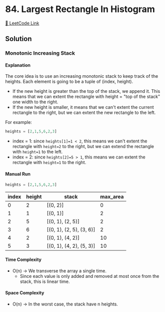 # 84. Largest Rectangle In Histogram

[🔗 LeetCode Link](https://leetcode.com/problems/largest-rectangle-in-histogram/description/)

## Solution

### Monotonic Increasing Stack

#### Explanation

The core idea is to use an increasing monotonic stack to keep track of the heights. 
Each element is going to be a tuple of (index, height).

- If the new height is greater than the top of the stack,
we append it. This means that we can extent the rectangle with height = "top of the stack" one width to the right.
- If the new height is smaller, it means that we can't extent the current rectangle to the right, but we can extent the new rectangle to the left.

For example:

```python
heights = [2,1,5,6,2,3]
```

- index = 1: since `heights[1]=1 < 2`,
this means we can't extent the rectangle with `height=2` to the right,
but we can extend the rectangle with `height=1` to the left.
- index = 2: since `heights[2]=5 > 1`,
this means we can extent the rectangle with `height=1` to the right.

#### Manual Run

```python
heights = [2,1,5,6,2,3]
```

index | height | stack | max_area
--- | -- | --- | ----
0 | 2 | [(0, 2)] | 0
1 | 1 | [(0, 1)] | 2
2 | 5 | [(0, 1), (2, 5)] | 2
3 | 6 | [(0, 1), (2, 5), (3, 6)] | 2
4 | 2 | [(0, 1), (4, 2)] | 10
5 | 3 | [(0, 1), (4, 2), (5, 3)] | 10

#### Time Complexity

- O(n) -> We transverse the array a single time.
  - Since each value is only added and removed at most once from the stack, this is linear time.

#### Space Complexity

- O(n) -> In the worst case, the stack have n heights.
